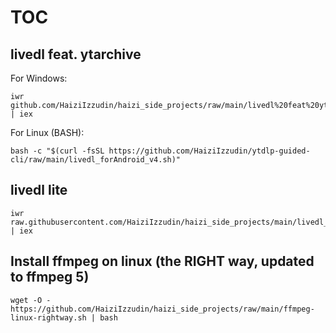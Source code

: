 # TOC

## livedl feat. ytarchive
For Windows:
```
iwr github.com/HaiziIzzudin/haizi_side_projects/raw/main/livedl%20feat%20ytarchive.ps1 | iex
```
For Linux (BASH):
```
bash -c "$(curl -fsSL https://github.com/HaiziIzzudin/ytdlp-guided-cli/raw/main/livedl_forAndroid_v4.sh)"
```


## livedl lite
```
iwr raw.githubusercontent.com/HaiziIzzudin/haizi_side_projects/main/livedl_lite.ps1 | iex
```



## Install ffmpeg on linux (the RIGHT way, updated to ffmpeg 5)
```
wget -O - https://github.com/HaiziIzzudin/haizi_side_projects/raw/main/ffmpeg-linux-rightway.sh | bash
```
